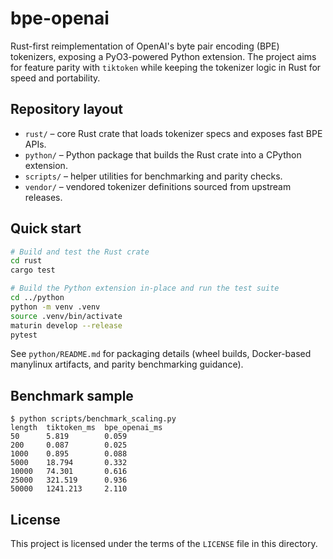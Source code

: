 # bpe-openai

Rust-first reimplementation of OpenAI's byte pair encoding (BPE) tokenizers,
exposing a PyO3-powered Python extension. The project aims for feature parity
with `tiktoken` while keeping the tokenizer logic in Rust for speed and
portability.

## Repository layout
- `rust/` – core Rust crate that loads tokenizer specs and exposes fast BPE APIs.
- `python/` – Python package that builds the Rust crate into a CPython extension.
- `scripts/` – helper utilities for benchmarking and parity checks.
- `vendor/` – vendored tokenizer definitions sourced from upstream releases.

## Quick start
```bash
# Build and test the Rust crate
cd rust
cargo test

# Build the Python extension in-place and run the test suite
cd ../python
python -m venv .venv
source .venv/bin/activate
maturin develop --release
pytest
```

See `python/README.md` for packaging details (wheel builds, Docker-based manylinux
artifacts, and parity benchmarking guidance).

## Benchmark sample
```text
$ python scripts/benchmark_scaling.py
length  tiktoken_ms  bpe_openai_ms
50      5.819        0.059
200     0.087        0.025
1000    0.895        0.088
5000    18.794       0.332
10000   74.301       0.616
25000   321.519      0.936
50000   1241.213     2.110
```

## License
This project is licensed under the terms of the `LICENSE` file in this directory.
